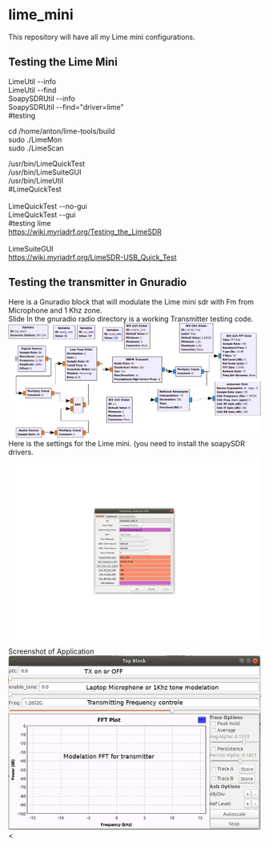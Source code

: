 # lime_mini
This repository will have all my Lime mini configurations.
## Testing the Lime Mini
LimeUtil --info<br>
LimeUtil --find<br>
SoapySDRUtil --info<br>
SoapySDRUtil --find="driver=lime"<br>
#testing<br>

cd /home/anton/lime-tools/build<br>
sudo ./LimeMon<br>
sudo ./LimeScan<br>

/usr/bin/LimeQuickTest<br>
/usr/bin/LimeSuiteGUI<br>
/usr/bin/LimeUtil<br>
#LimeQuickTest<br>
<br>
LimeQuickTest --no-gui<br>
LimeQuickTest --gui<br>
#testing lime<br>
https://wiki.myriadrf.org/Testing_the_LimeSDR<br>
<br>
LimeSuiteGUI<br>
https://wiki.myriadrf.org/LimeSDR-USB_Quick_Test<br>
## Testing the transmitter in Gnuradio
Here is a Gnuradio block that will modulate the Lime mini sdr with Fm from Microphone and 1 Khz zone.<br>
Slide
In the gnuradio radio directory is a working Transmitter testing code.
![Lime_gnuradio_TX_1.png](gnuradio/Lime_gnuradio_TX_1.png?raw=true "Block diagram")<br>
Here is the settings for the Lime mini. (you need to install the soapySDR drivers.<br>
![Lime_gnuradio_TX_2.png](gnuradio/Lime_gnuradio_TX_2.png?raw=true "Block diagram")<br>
Screenshot of Application<br>
![Lime_gnuradio_TX_3.png](gnuradio/Lime_gnuradio_TX_3.png?raw=true "Block diagram")<


